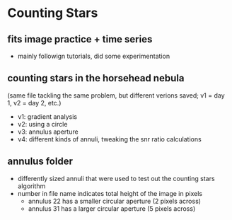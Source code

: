 # Counting Stars
## fits image practice + time series
- mainly followign tutorials, did some experimentation

## counting stars in the horsehead nebula
(same file tackling the same problem, but different verions saved; v1 = day 1, v2 = day 2, etc.)
- v1: gradient analysis 
- v2: using a circle 
- v3: annulus aperture 
- v4: different kinds of annuli, tweaking the snr ratio calculations

## annulus folder
- differently sized annuli that were used to test out the counting stars algorithm
- number in file name indicates total height of the image in pixels
  - annulus 22 has a smaller circular aperture (2 pixels across)
  - annulus 31 has a larger circular aperture (5 pixels across)
  
